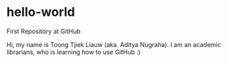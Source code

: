 # hello-world
First Repository at GitHub

Hi, my name is Toong Tjiek Liauw (aka. Aditya Nugraha). I am an academic librarians, who is learning how to use GitHub :)
